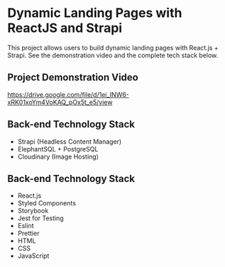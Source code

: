# Dynamic Landing Pages with ReactJS and Strapi

This project allows users to build dynamic landing pages with React.js + Strapi. See the demonstration video and the complete tech stack below.

## Project Demonstration Video

https://drive.google.com/file/d/1ei_INW6-xRK01xoYm4VoKAQ_pOx5t_e5/view

## Back-end Technology Stack

+ Strapi (Headless Content Manager)
+ ElephantSQL + PostgreSQL
+ Cloudinary (Image Hosting)

## Back-end Technology Stack

+ React.js
+ Styled Components
+ Storybook 
+ Jest for Testing
+ Eslint
+ Prettier
+ HTML
+ CSS
+ JavaScript


